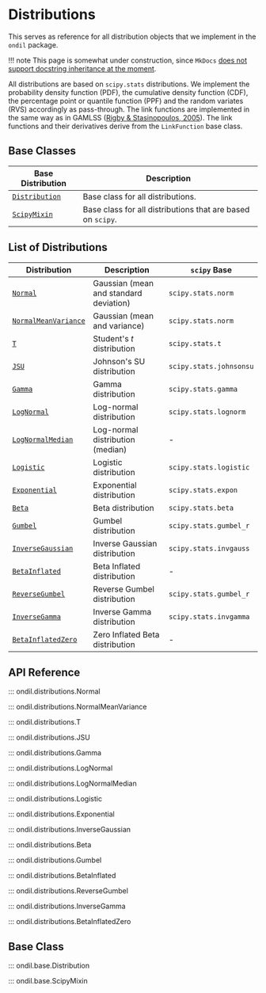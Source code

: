 # Distributions

This serves as reference for all distribution objects that we implement in the `ondil` package. 

!!! note 
    This page is somewhat under construction, since `MkDocs` [does not support docstring inheritance at the moment](https://github.com/mkdocstrings/mkdocstrings/issues/78).

All distributions are based on `scipy.stats` distributions. We implement the probability density function (PDF), the cumulative density function (CDF), the percentage point or quantile function (PPF) and the random variates (RVS) accordingly as pass-through. The link functions are implemented in the same way as in GAMLSS ([Rigby & Stasinopoulos, 2005](https://academic.oup.com/jrsssc/article-abstract/54/3/507/7113027)). The link functions and their derivatives derive from the `LinkFunction` base class.


## Base Classes

| Base Distribution                          | Description                                                 |
| ------------------------------------------ | ----------------------------------------------------------- |
| [`Distribution`](#ondil.base.Distribution) | Base class for all distributions.                           |
| [`ScipyMixin`](#ondil.base.ScipyMixin)     | Base class for all distributions that are based on `scipy`. |


## List of Distributions

| Distribution                                                    | Description                            | `scipy` Base            |
| --------------------------------------------------------------- | -------------------------------------- | ----------------------- |
| [`Normal`](#ondil.distributions.Normal)                         | Gaussian (mean and standard deviation) | `scipy.stats.norm`      |
| [`NormalMeanVariance`](#ondil.distributions.NormalMeanVariance) | Gaussian (mean and variance)           | `scipy.stats.norm`      |
| [`T`](#ondil.distributions.T)                                   | Student's $t$ distribution             | `scipy.stats.t`         |
| [`JSU`](#ondil.distributions.JSU)                               | Johnson's SU distribution              | `scipy.stats.johnsonsu` |
| [`Gamma`](#ondil.distributions.Gamma)                           | Gamma distribution                     | `scipy.stats.gamma`     |
| [`LogNormal`](#ondil.distributions.LogNormal)                   | Log-normal distribution                | `scipy.stats.lognorm`   |
| [`LogNormalMedian`](#ondil.distributions.LogNormalMedian)       | Log-normal distribution (median)       | -                       |
| [`Logistic`](#ondil.distributions.Logistic)                     | Logistic distribution                  | `scipy.stats.logistic`  |
| [`Exponential`](#ondil.distributions.Exponential)               | Exponential distribution               | `scipy.stats.expon`     |
| [`Beta`](#ondil.distributions.Beta)                             | Beta distribution                      | `scipy.stats.beta`      |
| [`Gumbel`](#ondil.distributions.Gumbel)                         | Gumbel distribution                    | `scipy.stats.gumbel_r`  |
| [`InverseGaussian`](#ondil.distributions.InverseGaussian)       | Inverse Gaussian distribution          | `scipy.stats.invgauss`  |
| [`BetaInflated`](#ondil.distributions.BetaInflated)             | Beta Inflated distribution             | -                       |
| [`ReverseGumbel`](#ondil.distributions.ReverseGumbel)           | Reverse Gumbel distribution            | `scipy.stats.gumbel_r`  |
| [`InverseGamma`](#ondil.distributions.InverseGamma)             | Inverse Gamma distribution             | `scipy.stats.invgamma`  |
| [`BetaInflatedZero`](#ondil.distributions.BetaInflatedZero)             | Zero Inflated Beta distribution             | -                       |

## API Reference

::: ondil.distributions.Normal

::: ondil.distributions.NormalMeanVariance

::: ondil.distributions.T

::: ondil.distributions.JSU

::: ondil.distributions.Gamma

::: ondil.distributions.LogNormal

::: ondil.distributions.LogNormalMedian

::: ondil.distributions.Logistic

::: ondil.distributions.Exponential

::: ondil.distributions.InverseGaussian

::: ondil.distributions.Beta

::: ondil.distributions.Gumbel

::: ondil.distributions.BetaInflated

::: ondil.distributions.ReverseGumbel

::: ondil.distributions.InverseGamma

::: ondil.distributions.BetaInflatedZero

## Base Class

::: ondil.base.Distribution

::: ondil.base.ScipyMixin
